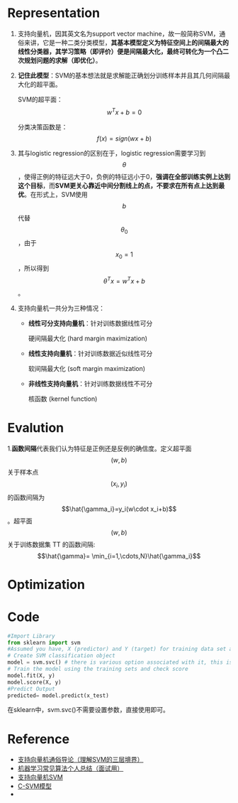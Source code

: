 # Representation
1. 支持向量机，因其英文名为support vector machine，故一般简称SVM，通俗来讲，它是一种二类分类模型，**其基本模型定义为特征空间上的间隔最大的线性分类器，其学习策略（即评价）便是间隔最大化，最终可转化为一个凸二次规划问题的求解（即优化）**。

2. **记住此模型**：SVM的基本想法就是求解能正确划分训练样本并且其几何间隔最大化的超平面。
   
    SVM的超平面：$$w^Tx+b=0$$

    分类决策函数是：$$f(x)=sign(wx+b)$$

3. 其与logistic regression的区别在于，logistic regression需要学习到$$\theta$$，使得正例的特征远大于0，负例的特征远小于0，**强调在全部训练实例上达到这个目标**，而**SVM更关心靠近中间分割线上的点，不要求在所有点上达到最优**。在形式上，SVM使用$$b$$代替$$\theta_0$$，由于$$x_0=1$$，所以得到$$\theta^Tx=w^Tx+b$$。

4. 支持向量机一共分为三种情况：
    - **线性可分支持向量机**：针对训练数据线性可分
        
        硬间隔最大化 (hard margin maximization)
    - **线性支持向量机**：针对训练数据近似线性可分
        
        软间隔最大化 (soft margin maximization)
    - **非线性支持向量机**：针对训练数据线性不可分
        
        核函数 (kernel function)

# Evalution
1.**函数间隔**代表我们认为特征是正例还是反例的确信度。定义超平面$$(w,b)$$关于样本点$$(x_i,y_i)$$的函数间隔为$$\hat{\gamma_i}=y_i(w\cdot x_i+b)$$。超平面$$(w,b)$$关于训练数据集 TT 的函数间隔:$$\hat{\gamma}= \min_{i=1,\cdots,N}\hat{\gamma_i}$$

# Optimization

# Code
```python
#Import Library
from sklearn import svm
#Assumed you have, X (predictor) and Y (target) for training data set and x_test(predictor) of test_dataset
# Create SVM classification object 
model = svm.svc() # there is various option associated with it, this is simple for classification. You can refer the link(http://scikit-learn.org/stable/modules/svm.html), for more detail.
# Train the model using the training sets and check score
model.fit(X, y)
model.score(X, y)
#Predict Output
predicted= model.predict(x_test)
```
在sklearn中，svm.svc()不需要设置参数，直接使用即可。

# Reference
- [支持向量机通俗导论（理解SVM的三层境界）](http://blog.csdn.net/v_july_v/article/details/7624837)
- [机器学习常见算法个人总结（面试用）](http://kubicode.me/2015/08/16/Machine%20Learning/Algorithm-Summary-for-Interview/)
- [支持向量机SVM](https://clyyuanzi.gitbooks.io/julymlnotes/content/svm.html)
- [C-SVM模型](https://json0071.gitbooks.io/svm/content/c-svm.html)
- 